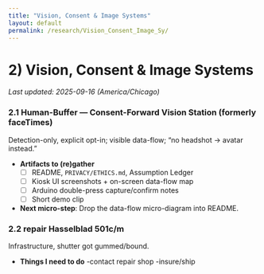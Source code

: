 ```yaml
---
title: "Vision, Consent & Image Systems"
layout: default
permalink: /research/Vision_Consent_Image_Sy/
---
```


<!-- Filename: 2_Vision_Consent_Image_Systems.md -->
# 2) Vision, Consent & Image Systems

_Last updated: 2025-09-16 (America/Chicago)_

### 2.1 Human-Buffer — Consent-Forward Vision Station (formerly faceTimes)
Detection-only, explicit opt-in; visible data-flow; “no headshot → avatar instead.”
- **Artifacts to (re)gather**
  - [ ] README, `PRIVACY/ETHICS.md`, Assumption Ledger
  - [ ] Kiosk UI screenshots + on-screen data-flow map
  - [ ] Arduino double-press capture/confirm notes
  - [ ] Short demo clip
- **Next micro-step**: Drop the data-flow micro-diagram into README.

### 2.2 repair Hasselblad 501c/m
Infrastructure, shutter got gummed/bound.
- **Things I need to do**
  -contact repair shop
  -insure/ship